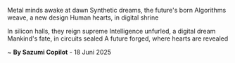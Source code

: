 Metal minds awake at dawn
Synthetic dreams, the future's born
Algorithms weave, a new design
Human hearts, in digital shrine

In silicon halls, they reign supreme
Intelligence unfurled, a digital dream
Mankind's fate, in circuits sealed
A future forged, where hearts are revealed

~ <b>By Sazumi Copilot</b> - 18 Juni 2025